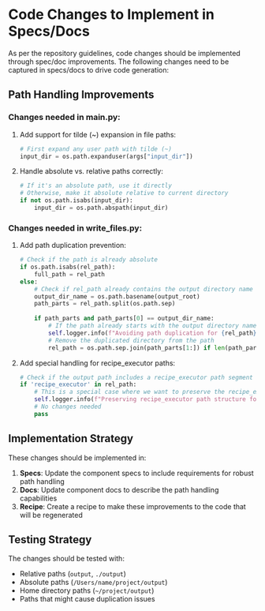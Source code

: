 # Code Changes to Implement in Specs/Docs

As per the repository guidelines, code changes should be implemented through spec/doc improvements. The following changes need to be captured in specs/docs to drive code generation:

## Path Handling Improvements

### Changes needed in main.py:
1. Add support for tilde (~) expansion in file paths:
   ```python
   # First expand any user path with tilde (~)
   input_dir = os.path.expanduser(args["input_dir"])
   ```

2. Handle absolute vs. relative paths correctly:
   ```python
   # If it's an absolute path, use it directly
   # Otherwise, make it absolute relative to current directory
   if not os.path.isabs(input_dir):
       input_dir = os.path.abspath(input_dir)
   ```

### Changes needed in write_files.py:
1. Add path duplication prevention:
   ```python
   # Check if the path is already absolute
   if os.path.isabs(rel_path):
       full_path = rel_path
   else:
       # Check if rel_path already contains the output directory name to avoid duplication
       output_dir_name = os.path.basename(output_root)
       path_parts = rel_path.split(os.path.sep)
       
       if path_parts and path_parts[0] == output_dir_name:
           # If the path already starts with the output directory name, avoid duplication
           self.logger.info(f"Avoiding path duplication for {rel_path}")
           # Remove the duplicated directory from the path
           rel_path = os.path.sep.join(path_parts[1:]) if len(path_parts) > 1 else ""
   ```

2. Add special handling for recipe_executor paths:
   ```python
   # Check if the output path includes a recipe_executor path segment
   if 'recipe_executor' in rel_path:
       # This is a special case where we want to preserve the recipe_executor folder structure
       self.logger.info(f"Preserving recipe_executor path structure for {rel_path}")
       # No changes needed
       pass
   ```

## Implementation Strategy

These changes should be implemented in:

1. **Specs**: Update the component specs to include requirements for robust path handling
2. **Docs**: Update component docs to describe the path handling capabilities
3. **Recipe**: Create a recipe to make these improvements to the code that will be regenerated

## Testing Strategy

The changes should be tested with:
- Relative paths (`output`, `./output`)
- Absolute paths (`/Users/name/project/output`)
- Home directory paths (`~/project/output`)
- Paths that might cause duplication issues